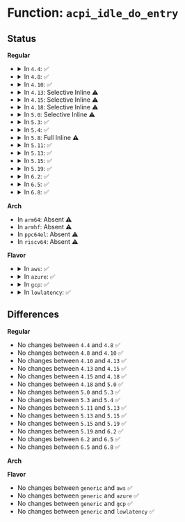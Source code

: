 # Function: <code>acpi_idle_do_entry</code>

## Status
<b>Regular</b>
<ul>
<li>
<details>
<summary>In <code>4.4</code>: ✅</summary>

```c
void acpi_idle_do_entry(struct acpi_processor_cx *cx);
```

**Collision:** Unique Static

**Inline:** No

**Transformation:** False

**Instances:**

```
In drivers/acpi/processor_idle.c (ffffffff814acc88)
Location: drivers/acpi/processor_idle.c:683
Inline: False
Direct callers:
  - drivers/acpi/processor_idle.c:acpi_idle_enter_bm
  - drivers/acpi/processor_idle.c:acpi_idle_enter_freeze
  - drivers/acpi/processor_idle.c:acpi_idle_enter
```
**Symbols:**

```
ffffffff814acc88-ffffffff814accb8: acpi_idle_do_entry (STB_LOCAL)
```
</details>
</li>
<li>
<details>
<summary>In <code>4.8</code>: ✅</summary>

```c
void acpi_idle_do_entry(struct acpi_processor_cx *cx);
```

**Collision:** Unique Static

**Inline:** No

**Transformation:** False

**Instances:**

```
In drivers/acpi/processor_idle.c (ffffffff814fc523)
Location: drivers/acpi/processor_idle.c:648
Inline: False
Direct callers:
  - drivers/acpi/processor_idle.c:acpi_idle_enter_freeze
  - drivers/acpi/processor_idle.c:acpi_idle_enter
  - drivers/acpi/processor_idle.c:acpi_idle_enter_bm
```
**Symbols:**

```
ffffffff814fc523-ffffffff814fc553: acpi_idle_do_entry (STB_LOCAL)
```
</details>
</li>
<li>
<details>
<summary>In <code>4.10</code>: ✅</summary>

```c
void acpi_idle_do_entry(struct acpi_processor_cx *cx);
```

**Collision:** Unique Static

**Inline:** No

**Transformation:** False

**Instances:**

```
In drivers/acpi/processor_idle.c (ffffffff818d3ff5)
Location: drivers/acpi/processor_idle.c:649
Inline: False
Direct callers:
  - drivers/acpi/processor_idle.c:acpi_idle_enter_freeze
  - drivers/acpi/processor_idle.c:acpi_idle_enter
  - drivers/acpi/processor_idle.c:acpi_idle_enter_bm
```
**Symbols:**

```
ffffffff818d3ff5-ffffffff818d4025: acpi_idle_do_entry (STB_LOCAL)
```
</details>
</li>
<li>
<details>
<summary>In <code>4.13</code>: Selective Inline ⚠️</summary>

```c
void acpi_idle_do_entry(struct acpi_processor_cx *cx);
```

**Collision:** Unique Static

**Inline:** Selective

**Transformation:** False

**Instances:**

```
In drivers/acpi/processor_idle.c (ffffffff8190b170)
Location: drivers/acpi/processor_idle.c:649
Inline: True
Direct callers:
  - drivers/acpi/processor_idle.c:acpi_idle_enter_freeze
  - drivers/acpi/processor_idle.c:acpi_idle_enter
  - drivers/acpi/processor_idle.c:acpi_idle_enter_bm
```
**Symbols:**

```
ffffffff8190b170-ffffffff8190b1b1: acpi_idle_do_entry (STB_LOCAL)
```
</details>
</li>
<li>
<details>
<summary>In <code>4.15</code>: Selective Inline ⚠️</summary>

```c
void acpi_idle_do_entry(struct acpi_processor_cx *cx);
```

**Collision:** Unique Static

**Inline:** Selective

**Transformation:** False

**Instances:**

```
In drivers/acpi/processor_idle.c (ffffffff81995510)
Location: drivers/acpi/processor_idle.c:651
Inline: True
Direct callers:
  - drivers/acpi/processor_idle.c:acpi_idle_enter_s2idle
  - drivers/acpi/processor_idle.c:acpi_idle_enter
  - drivers/acpi/processor_idle.c:acpi_idle_enter_bm
```
**Symbols:**

```
ffffffff81995510-ffffffff81995541: acpi_idle_do_entry (STB_LOCAL)
```
</details>
</li>
<li>
<details>
<summary>In <code>4.18</code>: Selective Inline ⚠️</summary>

```c
void acpi_idle_do_entry(struct acpi_processor_cx *cx);
```

**Collision:** Unique Static

**Inline:** Selective

**Transformation:** False

**Instances:**

```
In drivers/acpi/processor_idle.c (ffffffff819f1a50)
Location: drivers/acpi/processor_idle.c:655
Inline: True
Direct callers:
  - drivers/acpi/processor_idle.c:acpi_idle_enter_s2idle
  - drivers/acpi/processor_idle.c:acpi_idle_enter
  - drivers/acpi/processor_idle.c:acpi_idle_enter_bm
  - drivers/acpi/processor_idle.c:acpi_idle_enter_bm
```
**Symbols:**

```
ffffffff819f1a50-ffffffff819f1a81: acpi_idle_do_entry (STB_LOCAL)
```
</details>
</li>
<li>
<details>
<summary>In <code>5.0</code>: Selective Inline ⚠️</summary>

```c
void acpi_idle_do_entry(struct acpi_processor_cx *cx);
```

**Collision:** Unique Static

**Inline:** Selective

**Transformation:** False

**Instances:**

```
In drivers/acpi/processor_idle.c (ffffffff81a2cf60)
Location: drivers/acpi/processor_idle.c:656
Inline: True
Direct callers:
  - drivers/acpi/processor_idle.c:acpi_idle_enter_s2idle
  - drivers/acpi/processor_idle.c:acpi_idle_enter
  - drivers/acpi/processor_idle.c:acpi_idle_enter_bm
  - drivers/acpi/processor_idle.c:acpi_idle_enter_bm
```
**Symbols:**

```
ffffffff81a2cf60-ffffffff81a2cf91: acpi_idle_do_entry (STB_LOCAL)
```
</details>
</li>
<li>
<details>
<summary>In <code>5.3</code>: ✅</summary>

```c
void acpi_idle_do_entry(struct acpi_processor_cx *cx);
```

**Collision:** Unique Static

**Inline:** No

**Transformation:** False

**Instances:**

```
In drivers/acpi/processor_idle.c (ffffffff81a9d0d0)
Location: drivers/acpi/processor_idle.c:651
Inline: False
Direct callers:
  - drivers/acpi/processor_idle.c:acpi_idle_enter_s2idle
  - drivers/acpi/processor_idle.c:acpi_idle_enter
  - drivers/acpi/processor_idle.c:acpi_idle_enter_bm
  - drivers/acpi/processor_idle.c:acpi_idle_enter_bm
```
**Symbols:**

```
ffffffff81a9d0d0-ffffffff81a9d101: acpi_idle_do_entry (STB_LOCAL)
```
</details>
</li>
<li>
<details>
<summary>In <code>5.4</code>: ✅</summary>

```c
void acpi_idle_do_entry(struct acpi_processor_cx *cx);
```

**Collision:** Unique Static

**Inline:** No

**Transformation:** False

**Instances:**

```
In drivers/acpi/processor_idle.c (ffffffff81ad4920)
Location: drivers/acpi/processor_idle.c:651
Inline: False
Direct callers:
  - drivers/acpi/processor_idle.c:acpi_idle_enter_s2idle
  - drivers/acpi/processor_idle.c:acpi_idle_enter
  - drivers/acpi/processor_idle.c:acpi_idle_enter_bm
  - drivers/acpi/processor_idle.c:acpi_idle_enter_bm
```
**Symbols:**

```
ffffffff81ad4920-ffffffff81ad4951: acpi_idle_do_entry (STB_LOCAL)
```
</details>
</li>
<li>
<details>
<summary>In <code>5.8</code>: Full Inline ⚠️</summary>

**Collision:** Unique Static

**Inline:** Full

**Transformation:** False

**Instances:**

```
In drivers/acpi/processor_idle.c (ffffffff816e2057)
Location: drivers/acpi/processor_idle.c:519
Inline: True
Inline callers:
  - drivers/acpi/processor_idle.c:acpi_idle_enter_s2idle
  - drivers/acpi/processor_idle.c:acpi_idle_enter
  - drivers/acpi/processor_idle.c:acpi_idle_enter_bm
```
</details>
</li>
<li>
<details>
<summary>In <code>5.11</code>: ✅</summary>

```c
void acpi_idle_do_entry(struct acpi_processor_cx *cx);
```

**Collision:** Unique Static

**Inline:** No

**Transformation:** False

**Instances:**

```
In drivers/acpi/processor_idle.c (ffffffff81c45420)
Location: drivers/acpi/processor_idle.c:511
Inline: False
Direct callers:
  - drivers/acpi/processor_idle.c:acpi_idle_enter_s2idle
  - drivers/acpi/processor_idle.c:acpi_idle_enter
  - drivers/acpi/processor_idle.c:acpi_idle_enter_bm
  - drivers/acpi/processor_idle.c:acpi_idle_enter_bm
```
**Symbols:**

```
ffffffff81c45420-ffffffff81c45478: acpi_idle_do_entry (STB_LOCAL)
```
</details>
</li>
<li>
<details>
<summary>In <code>5.13</code>: ✅</summary>

```c
void acpi_idle_do_entry(struct acpi_processor_cx *cx);
```

**Collision:** Unique Static

**Inline:** No

**Transformation:** False

**Instances:**

```
In drivers/acpi/processor_idle.c (ffffffff81c386a0)
Location: drivers/acpi/processor_idle.c:547
Inline: False
Direct callers:
  - drivers/acpi/processor_idle.c:acpi_idle_enter_s2idle
  - drivers/acpi/processor_idle.c:acpi_idle_enter
  - drivers/acpi/processor_idle.c:acpi_idle_enter_bm
  - drivers/acpi/processor_idle.c:acpi_idle_enter_bm
```
**Symbols:**

```
ffffffff81c386a0-ffffffff81c386f8: acpi_idle_do_entry (STB_LOCAL)
```
</details>
</li>
<li>
<details>
<summary>In <code>5.15</code>: ✅</summary>

```c
void acpi_idle_do_entry(struct acpi_processor_cx *cx);
```

**Collision:** Unique Static

**Inline:** No

**Transformation:** False

**Instances:**

```
In drivers/acpi/processor_idle.c (ffffffff81d56f80)
Location: drivers/acpi/processor_idle.c:547
Inline: False
Direct callers:
  - drivers/acpi/processor_idle.c:acpi_idle_enter_s2idle
  - drivers/acpi/processor_idle.c:acpi_idle_enter
  - drivers/acpi/processor_idle.c:acpi_idle_enter_bm
  - drivers/acpi/processor_idle.c:acpi_idle_enter_bm
```
**Symbols:**

```
ffffffff81d56f80-ffffffff81d56fd8: acpi_idle_do_entry (STB_LOCAL)
```
</details>
</li>
<li>
<details>
<summary>In <code>5.19</code>: ✅</summary>

```c
void acpi_idle_do_entry(struct acpi_processor_cx *cx);
```

**Collision:** Unique Static

**Inline:** No

**Transformation:** False

**Instances:**

```
In drivers/acpi/processor_idle.c (ffffffff81f29460)
Location: drivers/acpi/processor_idle.c:546
Inline: False
Direct callers:
  - drivers/acpi/processor_idle.c:acpi_idle_enter_s2idle
  - drivers/acpi/processor_idle.c:acpi_idle_enter_s2idle
  - drivers/acpi/processor_idle.c:acpi_idle_enter
  - drivers/acpi/processor_idle.c:acpi_idle_enter_bm
  - drivers/acpi/processor_idle.c:acpi_idle_enter_bm
```
**Symbols:**

```
ffffffff81f29460-ffffffff81f29511: acpi_idle_do_entry (STB_LOCAL)
```
</details>
</li>
<li>
<details>
<summary>In <code>6.2</code>: ✅</summary>

```c
void acpi_idle_do_entry(struct acpi_processor_cx *cx);
```

**Collision:** Unique Static

**Inline:** No

**Transformation:** False

**Instances:**

```
In drivers/acpi/processor_idle.c (ffffffff820d5280)
Location: drivers/acpi/processor_idle.c:562
Inline: False
Direct callers:
  - drivers/acpi/processor_idle.c:acpi_idle_enter_s2idle
  - drivers/acpi/processor_idle.c:acpi_idle_enter_s2idle
  - drivers/acpi/processor_idle.c:acpi_idle_enter
  - drivers/acpi/processor_idle.c:acpi_idle_enter_bm
  - drivers/acpi/processor_idle.c:acpi_idle_enter_bm
```
**Symbols:**

```
ffffffff820d5280-ffffffff820d533a: acpi_idle_do_entry (STB_LOCAL)
```
</details>
</li>
<li>
<details>
<summary>In <code>6.5</code>: ✅</summary>

```c
void acpi_idle_do_entry(struct acpi_processor_cx *cx);
```

**Collision:** Unique Static

**Inline:** No

**Transformation:** False

**Instances:**

```
In drivers/acpi/processor_idle.c (ffffffff821439c0)
Location: drivers/acpi/processor_idle.c:565
Inline: False
Direct callers:
  - drivers/acpi/processor_idle.c:acpi_idle_enter_s2idle
  - drivers/acpi/processor_idle.c:acpi_idle_enter_s2idle
  - drivers/acpi/processor_idle.c:acpi_idle_enter
  - drivers/acpi/processor_idle.c:acpi_idle_enter_bm
  - drivers/acpi/processor_idle.c:acpi_idle_enter_bm
```
**Symbols:**

```
ffffffff821439c0-ffffffff82143a32: acpi_idle_do_entry (STB_LOCAL)
```
</details>
</li>
<li>
<details>
<summary>In <code>6.8</code>: ✅</summary>

```c
void acpi_idle_do_entry(struct acpi_processor_cx *cx);
```

**Collision:** Unique Static

**Inline:** No

**Transformation:** False

**Instances:**

```
In drivers/acpi/processor_idle.c (ffffffff822260e0)
Location: drivers/acpi/processor_idle.c:565
Inline: False
Direct callers:
  - drivers/acpi/processor_idle.c:acpi_idle_enter_s2idle
  - drivers/acpi/processor_idle.c:acpi_idle_enter_s2idle
  - drivers/acpi/processor_idle.c:acpi_idle_enter
  - drivers/acpi/processor_idle.c:acpi_idle_enter_bm
  - drivers/acpi/processor_idle.c:acpi_idle_enter_bm
```
**Symbols:**

```
ffffffff822260e0-ffffffff82226152: acpi_idle_do_entry (STB_LOCAL)
```
</details>
</li>
</ul>
<b>Arch</b>
<ul>
<li>
In <code>arm64</code>: Absent ⚠️
</li>
<li>
In <code>armhf</code>: Absent ⚠️
</li>
<li>
In <code>ppc64el</code>: Absent ⚠️
</li>
<li>
In <code>riscv64</code>: Absent ⚠️
</li>
</ul>
<b>Flavor</b>
<ul>
<li>
<details>
<summary>In <code>aws</code>: ✅</summary>

```c
void acpi_idle_do_entry(struct acpi_processor_cx *cx);
```

**Collision:** Unique Static

**Inline:** No

**Transformation:** False

**Instances:**

```
In drivers/acpi/processor_idle.c (ffffffff81a73790)
Location: drivers/acpi/processor_idle.c:651
Inline: False
Direct callers:
  - drivers/acpi/processor_idle.c:acpi_idle_enter_s2idle
  - drivers/acpi/processor_idle.c:acpi_idle_enter
  - drivers/acpi/processor_idle.c:acpi_idle_enter_bm
  - drivers/acpi/processor_idle.c:acpi_idle_enter_bm
```
**Symbols:**

```
ffffffff81a73790-ffffffff81a737c1: acpi_idle_do_entry (STB_LOCAL)
```
</details>
</li>
<li>
<details>
<summary>In <code>azure</code>: ✅</summary>

```c
void acpi_idle_do_entry(struct acpi_processor_cx *cx);
```

**Collision:** Unique Static

**Inline:** No

**Transformation:** False

**Instances:**

```
In drivers/acpi/processor_idle.c (ffffffff81a2fb00)
Location: drivers/acpi/processor_idle.c:651
Inline: False
Direct callers:
  - drivers/acpi/processor_idle.c:acpi_idle_enter_s2idle
  - drivers/acpi/processor_idle.c:acpi_idle_enter
  - drivers/acpi/processor_idle.c:acpi_idle_enter_bm
  - drivers/acpi/processor_idle.c:acpi_idle_enter_bm
```
**Symbols:**

```
ffffffff81a2fb00-ffffffff81a2fb4a: acpi_idle_do_entry (STB_LOCAL)
```
</details>
</li>
<li>
<details>
<summary>In <code>gcp</code>: ✅</summary>

```c
void acpi_idle_do_entry(struct acpi_processor_cx *cx);
```

**Collision:** Unique Static

**Inline:** No

**Transformation:** False

**Instances:**

```
In drivers/acpi/processor_idle.c (ffffffff81adfba0)
Location: drivers/acpi/processor_idle.c:651
Inline: False
Direct callers:
  - drivers/acpi/processor_idle.c:acpi_idle_enter_s2idle
  - drivers/acpi/processor_idle.c:acpi_idle_enter
  - drivers/acpi/processor_idle.c:acpi_idle_enter_bm
  - drivers/acpi/processor_idle.c:acpi_idle_enter_bm
```
**Symbols:**

```
ffffffff81adfba0-ffffffff81adfbd1: acpi_idle_do_entry (STB_LOCAL)
```
</details>
</li>
<li>
<details>
<summary>In <code>lowlatency</code>: ✅</summary>

```c
void acpi_idle_do_entry(struct acpi_processor_cx *cx);
```

**Collision:** Unique Static

**Inline:** No

**Transformation:** False

**Instances:**

```
In drivers/acpi/processor_idle.c (ffffffff81aec3a0)
Location: drivers/acpi/processor_idle.c:651
Inline: False
Direct callers:
  - drivers/acpi/processor_idle.c:acpi_idle_enter_s2idle
  - drivers/acpi/processor_idle.c:acpi_idle_enter
  - drivers/acpi/processor_idle.c:acpi_idle_enter_bm
  - drivers/acpi/processor_idle.c:acpi_idle_enter_bm
```
**Symbols:**

```
ffffffff81aec3a0-ffffffff81aec3d1: acpi_idle_do_entry (STB_LOCAL)
```
</details>
</li>
</ul>

## Differences
<b>Regular</b>
<ul>
<li>
No changes between <code>4.4</code> and <code>4.8</code> ✅
</li>
<li>
No changes between <code>4.8</code> and <code>4.10</code> ✅
</li>
<li>
No changes between <code>4.10</code> and <code>4.13</code> ✅
</li>
<li>
No changes between <code>4.13</code> and <code>4.15</code> ✅
</li>
<li>
No changes between <code>4.15</code> and <code>4.18</code> ✅
</li>
<li>
No changes between <code>4.18</code> and <code>5.0</code> ✅
</li>
<li>
No changes between <code>5.0</code> and <code>5.3</code> ✅
</li>
<li>
No changes between <code>5.3</code> and <code>5.4</code> ✅
</li>
<li>
No changes between <code>5.11</code> and <code>5.13</code> ✅
</li>
<li>
No changes between <code>5.13</code> and <code>5.15</code> ✅
</li>
<li>
No changes between <code>5.15</code> and <code>5.19</code> ✅
</li>
<li>
No changes between <code>5.19</code> and <code>6.2</code> ✅
</li>
<li>
No changes between <code>6.2</code> and <code>6.5</code> ✅
</li>
<li>
No changes between <code>6.5</code> and <code>6.8</code> ✅
</li>
</ul>
<b>Arch</b>
<ul>
</ul>
<b>Flavor</b>
<ul>
<li>
No changes between <code>generic</code> and <code>aws</code> ✅
</li>
<li>
No changes between <code>generic</code> and <code>azure</code> ✅
</li>
<li>
No changes between <code>generic</code> and <code>gcp</code> ✅
</li>
<li>
No changes between <code>generic</code> and <code>lowlatency</code> ✅
</li>
</ul>
